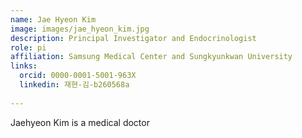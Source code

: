 ```yaml
---
name: Jae Hyeon Kim
image: images/jae_hyeon_kim.jpg
description: Principal Investigator and Endocrinologist
role: pi
affiliation: Samsung Medical Center and Sungkyunkwan University
links:
  orcid: 0000-0001-5001-963X
  linkedin: 재현-김-b260568a
  
---
```


Jaehyeon Kim is a medical doctor